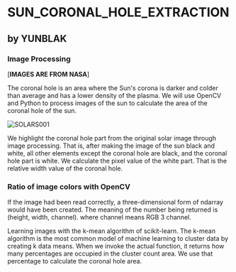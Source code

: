 # SUN_CORONAL_HOLE_EXTRACTION
## by YUNBLAK
### Image Processing

[**IMAGES ARE FROM NASA**]

The coronal hole is an area where the Sun's corona is darker and colder than average and has a lower density of the plasma. We will use OpenCV and Python to process images of the sun to calculate the area of the coronal hole of the sun.

![SOLARS001](https://user-images.githubusercontent.com/87653966/126169229-365020b6-5c50-4f79-be46-501e65143489.jpg)

We highlight the coronal hole part from the original solar image through image processing. That is, after making the image of the sun black and white, all other elements except the coronal hole are black, and the coronal hole part is white. We calculate the pixel value of the white part. That is the relative width value of the coronal hole.

### Ratio of image colors with OpenCV

If the image had been read correctly, a three-dimensional form of ndarray would have been created. The meaning of the number being returned is (height, width, channel). where channel means RGB 3 channel.

Learning images with the k-mean algorithm of scikit-learn. The k-mean algorithm is the most common model of machine learning to cluster data by creating k data means. When we invoke the actual function, it returns how many percentages are occupied in the cluster count area. We use that percentage to calculate the coronal hole area.
